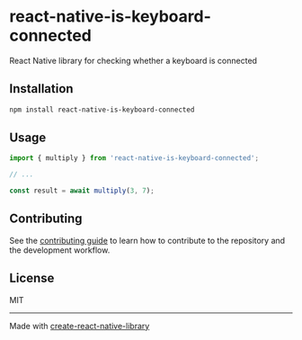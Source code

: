 # react-native-is-keyboard-connected

React Native library for checking whether a keyboard is connected

## Installation

```sh
npm install react-native-is-keyboard-connected
```

## Usage

```js
import { multiply } from 'react-native-is-keyboard-connected';

// ...

const result = await multiply(3, 7);
```

## Contributing

See the [contributing guide](CONTRIBUTING.md) to learn how to contribute to the repository and the development workflow.

## License

MIT

---

Made with [create-react-native-library](https://github.com/callstack/react-native-builder-bob)
